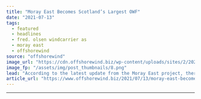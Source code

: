 ```yaml
---
title: "Moray East Becomes Scotland’s Largest OWF"
date: "2021-07-13"
tags: 
  - featured
  - headlines
  - fred. olsen windcarrier as
  - moray east
  - offshorewind
source: "offshorewind"
image_url: "https://cdn.offshorewind.biz/wp-content/uploads/sites/2/2021/07/13113503/Fred.-Olsen-Windcarrier_Bold-Tern-at-Moray-East.png"
image_fp: "/assets/img/post_thumbnails/8.png"
lead: "According to the latest update from the Moray East project, there are now 64"
article_url: "https://www.offshorewind.biz/2021/07/13/moray-east-becomes-scotlands-largest-owf/"
---
```


---
